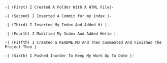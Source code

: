     -| (First) I Created A Folder With A HTML File|-

    -| (Second) I Inserted A Commit for my index |-

    -| (Third) I Inserted My Index And Added Hi |-

    -| (Fourth) I Modified My Index And Added Hello |-

    -| (Fitfth) I Created a README.MD And Then Commented And Finished The Project Then |-

    -| (Sixth) I Pushed Inorder To Keep My Work Up To Date |-